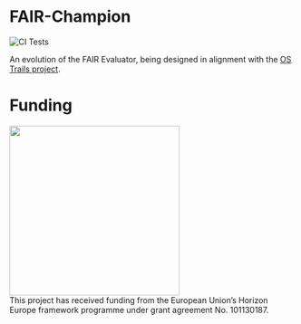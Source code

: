 
# FAIR-Champion


![CI Tests](https://github.com/markwilkinson/FAIR-Champion/actions/workflows/ci.yml/badge.svg?branch=main)

An evolution of the FAIR Evaluator, being designed in alignment with the <a href="https://ostrails.eu/">OS Trails project</a>.

# Funding
<img src="https://www.lib.irb.hr/web/media/k2/items/cache/bca1dd559f75f65255fb90327f144139_XL.jpg" width=300/>
<br/>
This project has received funding from the European Union’s Horizon Europe framework programme under grant agreement No. 101130187.

